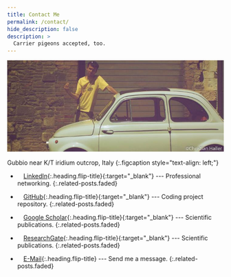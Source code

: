 ```yaml
---
title: Contact Me
permalink: /contact/
hide_description: false
description: >
  Carrier pigeons accepted, too.
---
```

<img src="/assets/img/contact/contact.jpg" alt="Christian Haller contact">

Gubbio near K/T iridium outcrop, Italy
{:.figcaption style="text-align: left;"}

* <i class="icomoon icon-linkedin2"></i> [LinkedIn]{:.heading.flip-title}{:target="_blank"} --- Professional networking.
{:.related-posts.faded}

* <i class="icomoon icon-github"></i> [GitHub]{:.heading.flip-title}{:target="_blank"} --- Coding project repository.
{:.related-posts.faded}

* <i class="icomoon icon-googlescholar"></i> [Google Scholar]{:.heading.flip-title}{:target="_blank"} --- Scientific publications.
{:.related-posts.faded}

* <i class="icomoon icon-researchgate"></i> [ResearchGate]{:.heading.flip-title}{:target="_blank"} --- Scientific publications.
{:.related-posts.faded}

* <i class="icomoon icon-mail"></i> [E-Mail]{:.heading.flip-title} --- Send me a message.
{:.related-posts.faded}

[LinkedIn]: https://www.linkedin.com/in/christian-haller/
[GitHub]: https://github.com/ChristianHallerX/
[ResearchGate]: https://www.researchgate.net/profile/Christian_Haller4/
[Google Scholar]: https://scholar.google.com/citations?user=4xJhLhYAAAAJ&hl
[E-Mail]: mailto:mail&#64;christianhaller.me
